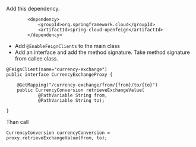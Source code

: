 Add this dependency.
```
		<dependency>
			<groupId>org.springframework.cloud</groupId>
			<artifactId>spring-cloud-openfeign</artifactId>
		</dependency>
```

* Add `@EnableFeignClients` to the main class
* Add an interface and add the method signature. Take method signature from callee class.

```
@FeignClient(name="currency-exchange")
public interface CurrencyExchangeProxy {

    @GetMapping("/currency-exchange/from/{from}/to/{to}")
    public CurrencyConversion retrieveExchangeValue(
            @PathVariable String from,
            @PathVariable String to);

}
```
Than call
```
CurrencyConversion currencyConversion = proxy.retrieveExchangeValue(from, to);
```

